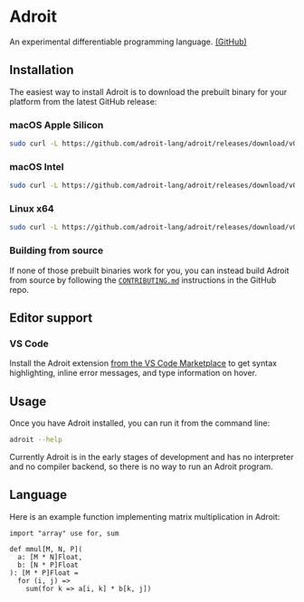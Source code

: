 # Adroit

An experimental differentiable programming language.
[(GitHub)](https://github.com/adroit-lang/adroit)

## Installation

The easiest way to install Adroit is to download the prebuilt binary for your
platform from the latest GitHub release:

### macOS Apple Silicon

```sh
sudo curl -L https://github.com/adroit-lang/adroit/releases/download/v0.2.2/adroit-aarch64-apple-darwin -o /usr/local/bin/adroit && sudo chmod +x /usr/local/bin/adroit
```

### macOS Intel

```sh
sudo curl -L https://github.com/adroit-lang/adroit/releases/download/v0.2.2/adroit-x86_64-apple-darwin -o /usr/local/bin/adroit && sudo chmod +x /usr/local/bin/adroit
```

### Linux x64

```sh
sudo curl -L https://github.com/adroit-lang/adroit/releases/download/v0.2.2/adroit-x86_64-unknown-linux-musl -o /usr/local/bin/adroit && sudo chmod +x /usr/local/bin/adroit
```

### Building from source

If none of those prebuilt binaries work for you, you can instead build Adroit
from source by following the [`CONTRIBUTING.md`][] instructions in the GitHub
repo.

## Editor support

### VS Code

Install the Adroit extension [from the VS Code Marketplace][] to get syntax
highlighting, inline error messages, and type information on hover.

## Usage

Once you have Adroit installed, you can run it from the command line:

```sh
adroit --help
```

Currently Adroit is in the early stages of development and has no interpreter
and no compiler backend, so there is no way to run an Adroit program.

## Language

Here is an example function implementing matrix multiplication in Adroit:

```adroit
import "array" use for, sum

def mmul[M, N, P](
  a: [M * N]Float,
  b: [N * P]Float
): [M * P]Float =
  for (i, j) =>
    sum(for k => a[i, k] * b[k, j])
```

[`CONTRIBUTING.md`]: https://github.com/adroit-lang/adroit/blob/main/CONTRIBUTING.md
[from the VS Code Marketplace]: https://marketplace.visualstudio.com/items?itemName=adroit-lang.adroit-vscode
